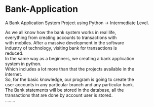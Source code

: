 # Bank-Application
A Bank Application System Project using Python
-> Intermediate Level.  

As we all know how the bank system works in real life,  
everything from creating accounts to transactions with  
with mobiles. After a massive development in the software  
industry of technology, visiting bank for transactions is  
reduced.  
In the same way as a beginners, we creating a bank application  
system in python.  
Which includes a lot more than that the projects available in the   
internet.  
So, for the basic knowledge, our program is going to create the  
user accounts in any particular branch and any particular bank.  
The Bank statements will be stored in the database, all the   
transactions that are done by account user is stored.  
........  
